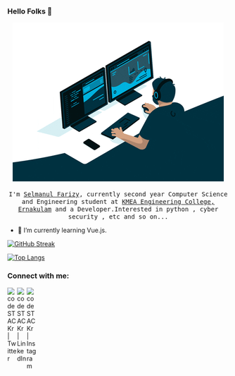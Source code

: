 ### Hello Folks 👋

 <p align="center">
 <img src = "giphy.gif">
  <br /><br />
  <samp>
    I'm <a href="https://www.linkedin.com/in/selman-fariz-bb8390229/">Selmanul Farizy</a>, currently second year Computer Science and Engineering student at <a     href="http://www.kmeacollege.ac.in/">KMEA Engineering College, Ernakulam</a> and a Developer.Interested in python , cyber security , etc and so on...
     </samp>
</p> 

- 🌱 I’m currently learning Vue.js. 

[![GitHub Streak](https://github-readme-streak-stats.herokuapp.com?user=selmanfariz18&theme=dark&hide_border=true&border_radius=6.5&date_format=j%20M%5B%20Y%5D)](https://git.io/streak-stats)



[![Top Langs](https://github-readme-stats.vercel.app/api/top-langs/?username=selmanfariz18)](https://github.com/selmanfariz18/github-readme-stats)





### Connect with me:


[<img align="left" alt="codeSTACKr | Twitter" width="22px" src="https://cdn.jsdelivr.net/npm/simple-icons@v3/icons/twitter.svg" />][twitter]
[<img align="left" alt="codeSTACKr | LinkedIn" width="22px" src="https://cdn.jsdelivr.net/npm/simple-icons@v3/icons/linkedin.svg" />][linkedin]
[<img align="left" alt="codeSTACKr | Instagram" width="22px" src="https://cdn.jsdelivr.net/npm/simple-icons@v3/icons/instagram.svg" />][instagram]


[twitter]: https://twitter.com/Selmanulfarizy
[instagram]: https://www.instagram.com/fariz.deb/
[linkedin]: https://www.linkedin.com/in/selmanfariz18/
